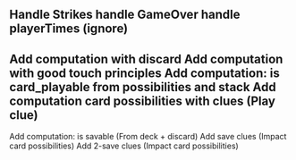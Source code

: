 Handle Strikes
handle GameOver
handle playerTimes (ignore)
---
Add computation with discard
Add computation with good touch principles
Add computation: is card_playable from possibilities and stack
Add computation card possibilities with clues (Play clue)
---
Add computation: is savable (From deck + discard)
Add save clues (Impact card possibilities)
Add 2-save clues (Impact card possibilities)
